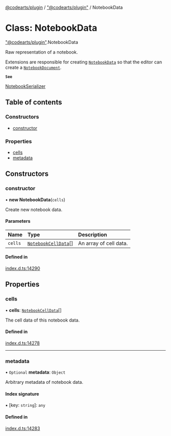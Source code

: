 [@codearts/plugin](../README.md) / ["@codearts/plugin"](../modules/_codearts_plugin_.md) / NotebookData

# Class: NotebookData

["@codearts/plugin"](../modules/_codearts_plugin_.md).NotebookData

Raw representation of a notebook.

Extensions are responsible for creating [`NotebookData`](codearts_plugin_.NotebookData.md) so that the editor
can create a [`NotebookDocument`](../interfaces/codearts_plugin_.NotebookDocument.md).

**`See`**

[NotebookSerializer](../interfaces/codearts_plugin_.NotebookSerializer.md)

## Table of contents

### Constructors

- [constructor](codearts_plugin_.NotebookData.md#constructor)

### Properties

- [cells](codearts_plugin_.NotebookData.md#cells)
- [metadata](codearts_plugin_.NotebookData.md#metadata)

## Constructors

### constructor

• **new NotebookData**(`cells`)

Create new notebook data.

#### Parameters

| Name | Type | Description |
| :------ | :------ | :------ |
| `cells` | [`NotebookCellData`](codearts_plugin_.NotebookCellData.md)[] | An array of cell data. |

#### Defined in

[index.d.ts:14290](https://github.com/xyz-fish/cloudide-plugin-api/blob/9927cd6/index.d.ts#L14290)

## Properties

### cells

• **cells**: [`NotebookCellData`](codearts_plugin_.NotebookCellData.md)[]

The cell data of this notebook data.

#### Defined in

[index.d.ts:14278](https://github.com/xyz-fish/cloudide-plugin-api/blob/9927cd6/index.d.ts#L14278)

___

### metadata

• `Optional` **metadata**: `Object`

Arbitrary metadata of notebook data.

#### Index signature

▪ [key: `string`]: `any`

#### Defined in

[index.d.ts:14283](https://github.com/xyz-fish/cloudide-plugin-api/blob/9927cd6/index.d.ts#L14283)
